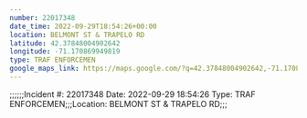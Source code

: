 ```yaml
---
number: 22017348
date_time: 2022-09-29T18:54:26+00:00
location: BELMONT ST & TRAPELO RD
latitude: 42.37848004902642
longitude: -71.170869949819
type: TRAF ENFORCEMEN
google_maps_link: https://maps.google.com/?q=42.37848004902642,-71.170869949819
---
```


;;;;;;Incident #: 22017348  Date: 2022-09-29 18:54:26   Type: TRAF ENFORCEMEN;;;Location: BELMONT ST & TRAPELO RD;;;
